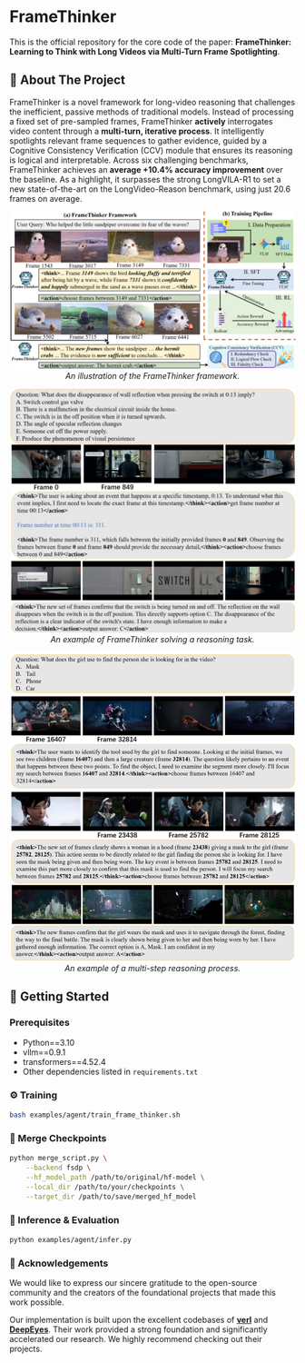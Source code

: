 # FrameThinker

This is the official repository for the core code of the paper: **FrameThinker: Learning to Think with Long Videos via Multi-Turn Frame Spotlighting**.

## 📖 About The Project

FrameThinker is a novel framework for long-video reasoning that challenges the inefficient, passive methods of traditional models. Instead of processing a fixed set of pre-sampled frames, FrameThinker **actively** interrogates video content through a **multi-turn, iterative process**. It intelligently spotlights relevant frame sequences to gather evidence, guided by a Cognitive Consistency Verification (CCV) module that ensures its reasoning is logical and interpretable. Across six challenging benchmarks, FrameThinker achieves an **average +10.4% accuracy improvement** over the baseline. As a highlight, it surpasses the strong LongVILA-R1 to set a new state-of-the-art on the LongVideo-Reason benchmark, using just 20.6 frames on average.

<p align="center">
  <img src="assets/Flow Chart.png" width="800" alt="FrameThinker Framework">
  <br>
  <em>An illustration of the FrameThinker framework.</em>
</p>
<p align="center">
  <img src="assets/Demo.png" width="800" alt="FrameThinker Framework">
  <br>
  <em>An example of FrameThinker solving a reasoning task.</em>
</p>

<p align="center">
  <img src="assets/Demo4.png" width="800" alt="FrameThinker Framework">
  <br>
  <em>An example of a multi-step reasoning process.</em>
</p>

## 🚀 Getting Started

### Prerequisites

*   Python==3.10
*   vllm==0.9.1
*   transformers==4.52.4
*   Other dependencies listed in `requirements.txt`

### ⚙️ Training

```bash
bash examples/agent/train_frame_thinker.sh
```

### 🤝 Merge Checkpoints

```bash
python merge_script.py \
    --backend fsdp \
    --hf_model_path /path/to/original/hf-model \
    --local_dir /path/to/your/checkpoints \
    --target_dir /path/to/save/merged_hf_model
```

### 🚀 Inference & Evaluation

```bash
python examples/agent/infer.py 
```

### 🙏 Acknowledgements

We would like to express our sincere gratitude to the open-source community and the creators of the foundational projects that made this work possible.

Our implementation is built upon the excellent codebases of **[verl](https://github.com/volcengine/verl)** and **[DeepEyes](https://github.com/Visual-Agent/DeepEyes)**. Their work provided a strong foundation and significantly accelerated our research. We highly recommend checking out their projects.